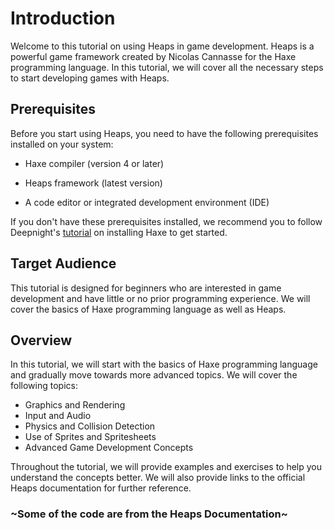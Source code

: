 # Introduction
Welcome to this tutorial on using Heaps in game development. Heaps is a powerful game framework created by Nicolas Cannasse for the Haxe programming language. In this tutorial, we will cover all the necessary steps to start developing games with Heaps.

## Prerequisites

Before you start using Heaps, you need to have the following prerequisites installed on your system:

- Haxe compiler (version 4 or later)

- Heaps framework (latest version)

- A code editor or integrated development environment (IDE)

If you don't have these prerequisites installed, we recommend you to follow Deepnight's [tutorial](https://deepnight.net/tutorial/a-quick-guide-to-installing-haxe/) on installing Haxe to get started.

## Target Audience
This tutorial is designed for beginners who are interested in game development and have little or no prior programming experience. We will cover the basics of Haxe programming language as well as Heaps.

## Overview
In this tutorial, we will start with the basics of Haxe programming language and gradually move towards more advanced topics. We will cover the following topics:

- Graphics and Rendering
- Input and Audio
- Physics and Collision Detection
- Use of Sprites and Spritesheets
- Advanced Game Development Concepts

Throughout the tutorial, we will provide examples and exercises to help you understand the concepts better. We will also provide links to the official Heaps documentation for further reference.

### ~Some of the code are from the Heaps Documentation~